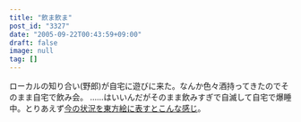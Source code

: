```yaml
---
title: "飲ま飲ま"
post_id: "3327"
date: "2005-09-22T00:43:59+09:00"
draft: false
image: null
tag: []
---
```



ローカルの知り合い(野郎)が自宅に遊びに来た。なんか色々酒持ってきたのでそのまま自宅で飲み会。 ……はいいんだがそのまま飲みすぎで自滅して自宅で爆睡中。とりあえず[今の状況を東方絵に表すとこんな感じ](/3326)。
